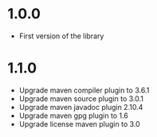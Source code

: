 # 1.0.0

* First version of the library

# 1.1.0

* Upgrade maven compiler plugin to 3.6.1
* Upgrade maven source plugin to 3.0.1
* Upgrade maven javadoc plugin 2.10.4
* Upgrade maven gpg plugin to 1.6
* Upgrade license maven plugin to 3.0